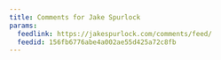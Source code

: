 ```yaml
---
title: Comments for Jake Spurlock
params:
  feedlink: https://jakespurlock.com/comments/feed/
  feedid: 156fb6776abe4a002ae55d425a72c8fb
---
```

